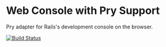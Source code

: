 Web Console with Pry Support
============================

Pry adapter for Rails's development console on the browser.

[![Build Status](https://travis-ci.org/gsamokovarov/web-console-pry.png)](https://travis-ci.org/gsamokovarov/web-console-pry)

